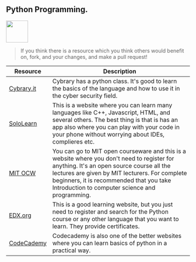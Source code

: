 ## Python Programming.
<img src="https://image.flaticon.com/icons/png/128/2621/2621303.png" height="60px"/>

> If you think there is a resource which you think others would benefit on, fork, and your changes, and make a pull request!

| Resource                                                                                                                                                     | Description                                                                                                                                                                                                                                                                              |
| ------------------------------------------------------------------------------------------------------------------------------------------------------------ | ---------------------------------------------------------------------------------------------------------------------------------------------------------------------------------------------------------------------------------------------------------------------------------------- |
| [Cybrary.it](https://www.cybrary.it/course/python/)                                                                                                          | Cybrary has a python class. It's good to learn the basics of the language and how to use it in the cyber security field.                                                                                                                                                                 |
| [SoloLearn](https://www.sololearn.com/)                                                                                                                      | This is a website where you can learn many languages like C++, Javascript, HTML, and several others. The best thing is that is has an app also where you can play with your code in your phone without worrying about IDEs, complieres etc.                                              |
| [MIT OCW](https://ocw.mit.edu/courses/electrical-engineering-and-computer-science/6-00-introduction-to-computer-science-and-programming-fall-2008/index.htm) | You can go to MIT open courseware and this is a website where you don't need to register for anything. It's an open source course all the lectures are given by MIT lecturers. For complete beginners, it is recommended that you take Introduction to computer science and programming. |
| [EDX.org](http://www.edx.org/)                                                                                                                               | This is a good learning website, but you just need to register and search for the Python course or any other language that you want to learn. They provide certificates.                                                                                                                 |
| [CodeCademy](https://www.codecademy.com/)                                                                                                                    | Codecademy is also one of the better websites where you can learn basics of python in a practical way.                                                                                                                                                                                   |